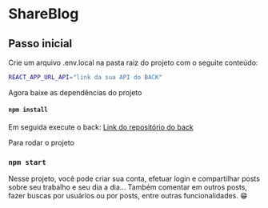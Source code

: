 # ShareBlog

## Passo inicial
Crie um arquivo .env.local na pasta raiz do projeto com o seguite conteúdo:
```bash
REACT_APP_URL_API="link da sua API do BACK"
```
Agora baixe as dependências do projeto
#### `npm install`

Em seguida execute o back: [Link do repositório do back](https://github.com/LinnykerEros/ShareBlog-API)

Para rodar o projeto
### `npm start`

Nesse projeto, você pode criar sua conta, efetuar login e compartilhar posts sobre seu trabalho e seu dia a dia... 
Também comentar em outros posts, fazer buscas por usuários ou por posts, entre outras funcionalidades. 😁
 
